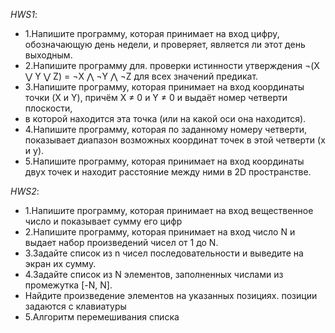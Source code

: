 *HWS1*:
 - 1.Напишите программу, которая принимает на вход цифру, обозначающую день недели, и проверяет, является ли этот день выходным.
 - 2.Напишите программу для. проверки истинности утверждения ¬(X ⋁ Y ⋁ Z) = ¬X ⋀ ¬Y ⋀ ¬Z для всех значений предикат.
 - 3.Напишите программу, которая принимает на вход координаты точки (X и Y), причём X ≠ 0 и Y ≠ 0 и выдаёт номер четверти плоскости,
 - в которой находится эта точка (или на какой оси она находится).
 - 4.Напишите программу, которая по заданному номеру четверти, показывает диапазон возможных координат точек в этой четверти (x и y).
 - 5.Напишите программу, которая принимает на вход координаты двух точек и находит расстояние между ними в 2D пространстве.
 
*HWS2*:

- 1.Напишите программу, которая принимает на вход вещественное число и показывает сумму его цифр
- 2.Напишите программу, которая принимает на вход число N и выдает набор произведений чисел от 1 до N.
- 3.Задайте список из n чисел последовательности и выведите на экран их сумму.
- 4.Задайте список из N элементов, заполненных числами из промежутка [-N, N]. 
- Найдите произведение элементов на указанных позициях. позиции задаются с клавиатуры
- 5.Алгоритм перемешивания списка
